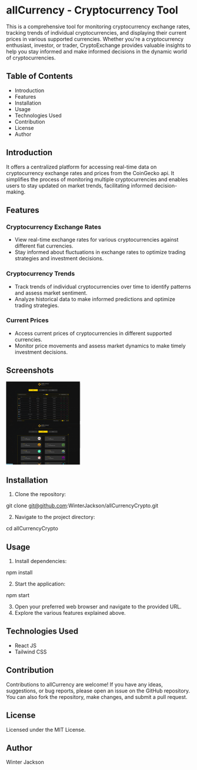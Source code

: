 # allCurrency - Cryptocurrency Tool

This is a comprehensive tool for monitoring cryptocurrency exchange rates, tracking trends of individual cryptocurrencies, and displaying their current prices in various supported currencies. Whether you're a cryptocurrency enthusiast, investor, or trader, CryptoExchange provides valuable insights to help you stay informed and make informed decisions in the dynamic world of cryptocurrencies.

## Table of Contents
- Introduction
- Features
- Installation
- Usage
- Technologies Used
- Contribution
- License
- Author

## Introduction
It offers a centralized platform for accessing real-time data on cryptocurrency exchange rates and prices from the CoinGecko api. It simplifies the process of monitoring multiple cryptocurrencies and enables users to stay updated on market trends, facilitating informed decision-making.

## Features

### Cryptocurrency Exchange Rates
- View real-time exchange rates for various cryptocurrencies against different fiat currencies.
- Stay informed about fluctuations in exchange rates to optimize trading strategies and investment decisions.

### Cryptocurrency Trends
- Track trends of individual cryptocurrencies over time to identify patterns and assess market sentiment.
- Analyze historical data to make informed predictions and optimize trading strategies.

### Current Prices
- Access current prices of cryptocurrencies in different supported currencies.
- Monitor price movements and assess market dynamics to make timely investment decisions.

## Screenshots

<div style="display: grid; justify-content: center;">
    <img src="./src/assets/acc.png" alt="Screenshot 1" style="width: 40%; margin-right: 30px;">
    <img src="./src/assets/acc2.png" alt="Screenshot 2" style="width: 40%;">
</div>

## Installation
1. Clone the repository:

git clone git@github.com:WinterJackson/allCurrencyCrypto.git

2. Navigate to the project directory:

cd allCurrencyCrypto

## Usage
1. Install dependencies:

npm install

2. Start the application:

npm start

3. Open your preferred web browser and navigate to the provided URL.
4. Explore the various features explained above.

## Technologies Used
- React JS
- Tailwind CSS

## Contribution
Contributions to allCurrency are welcome! If you have any ideas, suggestions, or bug reports, please open an issue on the GitHub repository. You can also fork the repository, make changes, and submit a pull request.

## License
Licensed under the MIT License.

## Author
Winter Jackson

